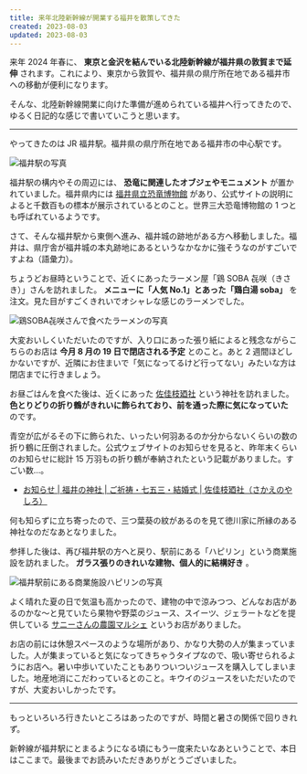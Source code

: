 ```yaml
---
title: 来年北陸新幹線が開業する福井を散策してきた
created: 2023-08-03
updated: 2023-08-03
---
```


来年 2024 年春に、 **東京と金沢を結んでいる北陸新幹線が福井県の敦賀まで延伸** されます。これにより、東京から敦賀や、福井県の県庁所在地である福井市への移動が便利になります。

そんな、北陸新幹線開業に向けた準備が進められている福井へ行ってきたので、ゆるく日記的な感じで書いていこうと思います。

---

やってきたのは JR 福井駅。福井県の県庁所在地である福井市の中心駅です。

![福井駅の写真](4f5682ce-2a8a-4ada-08dd-eb8d23c66000)

福井駅の構内やその周辺には、 **恐竜に関連したオブジェやモニュメント** が置かれていました。福井県内には [福井県立恐竜博物館](https://www.dinosaur.pref.fukui.jp/) があり、公式サイトの説明によると千数百もの標本が展示されているとのこと。世界三大恐竜博物館の 1 つとも呼ばれているようです。

さて、そんな福井駅から東側へ進み、福井城の跡地がある方へ移動しました。福井は、県庁舎が福井城の本丸跡地にあるというなかなかに強そうなのがすごいですよね（語彙力）。

ちょうどお昼時ということで、近くにあったラーメン屋「鶏 SOBA 㐂咲（きさき）」さんを訪れました。 **メニューに「人気 No.1」とあった「鶏白湯 soba」** を注文。見た目がすごくきれいでオシャレな感じのラーメンでした。

![鶏SOBA㐂咲さんで食べたラーメンの写真](79a2659b-32ef-484a-02e9-5f9c70be6800)

大変おいしくいただいたのですが、入り口にあった張り紙によると残念ながらこちらのお店は **今月 8 月の 19 日で閉店される予定** とのこと。あと 2 週間ほどしかないですが、近隣にお住まいで「気になってるけど行ってない」みたいな方は閉店までに行きましょう。

お昼ごはんを食べた後は、近くにあった [佐佳枝廼社](https://www.sakaenoyashiro.or.jp/) という神社を訪れました。 **色とりどりの折り鶴がきれいに飾られており、前を通った際に気になっていた** のです。

青空が広がるその下に飾られた、いったい何羽あるのか分からないくらいの数の折り鶴に圧倒されました。公式ウェブサイトのお知らせを見ると、昨年末くらいのお知らせに総計 15 万羽もの折り鶴が奉納されたという記載がありました。すごい数…。

- [お知らせ | 福井の神社 | ご祈祷・七五三・結婚式 | 佐佳枝廼社（さかえのやしろ）](https://www.sakaenoyashiro.or.jp/news/2022)

何も知らずに立ち寄ったので、三つ葉葵の紋があるのを見て徳川家に所縁のある神社なのだなあとなりました。

参拝した後は、再び福井駅の方へと戻り、駅前にある「ハピリン」という商業施設を訪れました。 **ガラス張りのきれいな建物、個人的に結構好き** 。


![福井駅前にある商業施設ハピリンの写真](eff62e7d-ceb7-415c-1d75-570d5b3e1000)

よく晴れた夏の日で気温も高かったので、建物の中で涼みつつ、どんなお店があるのかな～と見ていたら果物や野菜のジュース、スイーツ、ジェラートなどを提供している [サニーさんの農園マルシェ](https://www.instagram.com/sunnysfarmmarche/) というお店がありました。

お店の前には休憩スペースのような場所があり、かなり大勢の人が集まっていました。人が集まっていると気になってきちゃうタイプなので、吸い寄せられるようにお店へ。暑い中歩いていたこともありついついジュースを購入してしまいました。地産地消にこだわっているとのこと。キウイのジュースをいただいたのですが、大変おいしかったです。

---

もっといろいろ行きたいところはあったのですが、時間と暑さの関係で回りきれず。

新幹線が福井駅にとまるようになる頃にもう一度来たいなあということで、本日はここまで。最後までお読みいただきありがとうございました。
